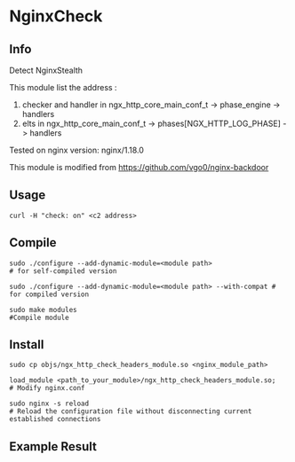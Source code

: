 # NginxCheck

## Info
Detect NginxStealth

This module list the address :
1. checker and handler in ngx_http_core_main_conf_t -> phase_engine -> handlers
2. elts in ngx_http_core_main_conf_t -> phases[NGX_HTTP_LOG_PHASE] -> handlers 

Tested on nginx version: nginx/1.18.0

This module is modified from https://github.com/vgo0/nginx-backdoor

## Usage

```
curl -H "check: on" <c2 address>

```

## Compile

```
sudo ./configure --add-dynamic-module=<module path> 
# for self-compiled version

sudo ./configure --add-dynamic-module=<module path> --with-compat # for compiled version

sudo make modules
#Compile module

```

## Install
```
sudo cp objs/ngx_http_check_headers_module.so <nginx_module_path>

load_module <path_to_your_module>/ngx_http_check_headers_module.so;
# Modify nginx.conf

sudo nginx -s reload
# Reload the configuration file without disconnecting current established connections
```
## Example Result

```

```
